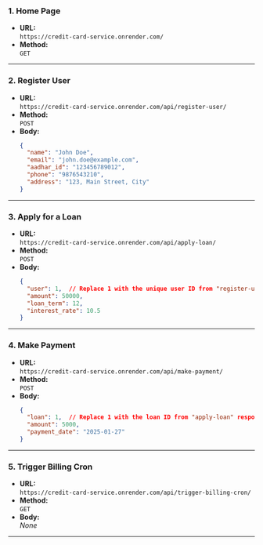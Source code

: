 
### **1. Home Page**
- **URL:**  
  `https://credit-card-service.onrender.com/`
- **Method:**  
  `GET`

---

### **2. Register User**
- **URL:**  
  `https://credit-card-service.onrender.com/api/register-user/`
- **Method:**  
  `POST`
- **Body:**  
  ```json
  {
    "name": "John Doe",
    "email": "john.doe@example.com",
    "aadhar_id": "123456789012",
    "phone": "9876543210",
    "address": "123, Main Street, City"
  }
  ```

---

### **3. Apply for a Loan**
- **URL:**  
  `https://credit-card-service.onrender.com/api/apply-loan/`
- **Method:**  
  `POST`
- **Body:**  
  ```json
  {
    "user": 1,  // Replace 1 with the unique user ID from "register-user" response
    "amount": 50000,
    "loan_term": 12, 
    "interest_rate": 10.5
  }
  ```

---

### **4. Make Payment**
- **URL:**  
  `https://credit-card-service.onrender.com/api/make-payment/`
- **Method:**  
  `POST`
- **Body:**  
  ```json
  {
    "loan": 1,  // Replace 1 with the loan ID from "apply-loan" response
    "amount": 5000,
    "payment_date": "2025-01-27"
  }
  ```

---

### **5. Trigger Billing Cron**
- **URL:**  
  `https://credit-card-service.onrender.com/api/trigger-billing-cron/`
- **Method:**  
  `GET`
- **Body:**  
  _None_

---


